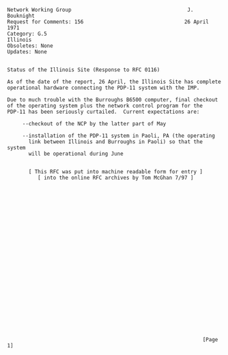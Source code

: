    Network Working Group                                      J. Bouknight
    Request for Comments: 156                                 26 April 1971
    Category: G.5                                                  Illinois
    Obsoletes: None
    Updates: None


    Status of the Illinois Site (Response to RFC 0116)

    As of the date of the report, 26 April, the Illinois Site has complete
    operational hardware connecting the PDP-11 system with the IMP.

    Due to much trouble with the Burroughs B6500 computer, final checkout
    of the operating system plus the network control program for the
    PDP-11 has been seriously curtailed.  Current expectations are:

         --checkout of the NCP by the latter part of May

         --installation of the PDP-11 system in Paoli, PA (the operating
           link between Illinois and Burroughs in Paoli) so that the system
           will be operational during June


           [ This RFC was put into machine readable form for entry ]
              [ into the online RFC archives by Tom McGhan 7/97 ]


























                                                                    [Page 1]

